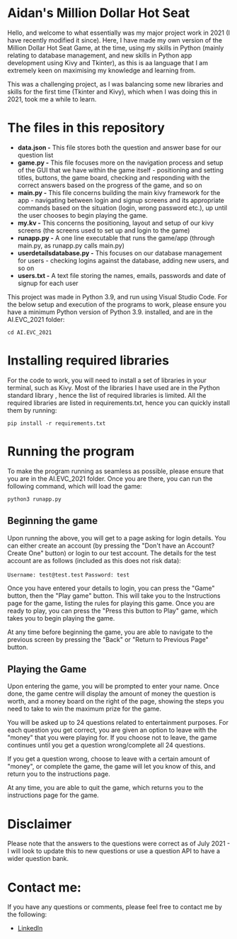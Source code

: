 # Aidan's Million Dollar Hot Seat

Hello, and welcome to what essentially was my major project work in 2021 (I have recently modified it since). Here, I have made my own version of the Million Dollar Hot Seat Game, at the time, using my skills in Python (mainly relating to database management, and new skills in Python app development using Kivy and Tkinter), as this is aa language that I am extremely keen on maximising my knowledge and learning from. 

This was a challenging project, as I was balancing some new libraries and skills for the first time (Tkinter and Kivy), which when I was doing this in 2021, took me a while to learn. 

# The files in this repository
- **data.json -** This file stores both the question and answer base for our question list
- **game.py -** This file focuses more on the navigation process and setup of the GUI that we have within the game itself - positioning and setting titles, buttons, the game board, checking and responding with the correct answers based on the progress of the game, and so on
- **main.py -** This file concerns building the main kivy framework for the app - navigating between login and signup screens and its appropriate commands based on the situation (login, wrong password etc.), up until the user chooses to begin playing the game. 
- **my.kv -** This concerns the positioning, layout and setup of our kivy screens (the screens used to set up and login to the game)
- **runapp.py -** A one line executable that runs the game/app (through main.py, as runapp.py calls main.py)
- **userdetailsdatabase.py -** This focuses on our database management for users - checking logins against the database, adding new users, and so on
- **users.txt -** A text file storing the names, emails, passwords and date of signup for each user

This project was made in Python 3.9, and run using Visual Studio Code. For the below setup and execution of the programs to work, please ensure you have a minimum Python version of Python 3.9. installed, and are in the AI.EVC_2021 folder:

`cd AI.EVC_2021`

# Installing required libraries
For the code to work, you will need to install a set of libraries in your terminal, such as Kivy. Most of the libraries I have used are in the Python standard library , hence the list of required libraries is limited. All the required libraries are listed in requirements.txt, hence you can quickly install them by running:

`pip install -r requirements.txt`

# Running the program
To make the program running as seamless as possible, please ensure that you are in the AI.EVC_2021 folder. Once you are there, you can run the following command, which will load the game:

`python3 runapp.py`

## Beginning the game
Upon running the above, you will get to a page asking for login details. You can either create an account (by pressing the "Don't have an Account? Create One" button) or login to our test account. The details for the test account are as follows (included as this does not risk data):

`Username: test@test.test`
`Password: test`

Once you have entered your details to login, you can press the "Game" button, then the "Play game" button. This will take you to the Instructions page for the game, listing the rules for playing this game. Once you are ready to play, you can press the "Press this button to Play" game, which takes you to begin playing the game. 

At any time before beginning the game, you are able to navigate to the previous screen by pressing the "Back" or "Return to Previous Page" button. 

## Playing the Game
Upon entering the game, you will be prompted to enter your name. Once done, the game centre will display the amount of money the question is worth, and a money board on the right of the page, showing the steps you need to take to win the maximum prize for the game. 

You will be asked up to 24 questions related to entertainment purposes. For each question you get correct, you are given an option to leave with the "money" that you were playing for. If you choose not to leave, the game continues until you get a question wrong/complete all 24 questions. 

If you get a question wrong, choose to leave with a certain amount of "money", or complete the game, the game will let you know of this, and return you to the instructions page. 

At any time, you are able to quit the game, which returns you to the instructions page for the game. 

# Disclaimer
Please note that the answers to the questions were correct as of July 2021 - I will look to update this to new questions or use a question API to have a wider question bank. 

# Contact me: 
If you have any questions or comments, please feel free to contact me by the following:

- [LinkedIn](www.linkedin.com/in/aidan-robinson-102439264)